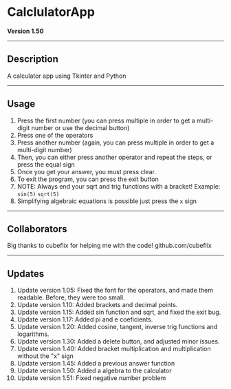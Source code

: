 # CalclulatorApp
**Version 1.50**

---

## Description
A calculator app using Tkinter and Python

---

## Usage 
1. Press the first number (you can press multiple in order to get a multi-digit number or use the decimal button)
2. Press one of the operators
3. Press another number (again, you can press multiple in order to get a multi-digit number)
4. Then, you can either press another operator and repeat the steps, or press the equal sign
5. Once you get your answer, you must press clear.
6. To exit the program, you can press the exit button
7. NOTE: Always end your sqrt and trig functions with a bracket! Example: ```sin(5)``` ```sqrt(5)```
8. Simplifying algebraic equations is possible just press the ```x``` sign

---

## Collaborators
Big thanks to cubeflix for helping me with the code!
github.com/cubeflix

---

## Updates
1. Update version 1.05: Fixed the font for the operators, and made them readable. Before, they were too small.
2. Update version 1.10: Added brackets and decimal points. 
3. Update version 1.15: Added sin function and sqrt, and fixed the exit bug.
4. Update version 1.17: Added pi and e coeficients.
5. Update version 1.20: Added cosine, tangent, inverse trig functions and logarithms.
6. Update version 1.30: Added a delete button, and adjusted minor issues.
7. Update version 1.40: Added bracket multiplication and multiplication without the "x" sign
6. Update version 1.45: Added a previous answer function
7. Update version 1.50: Added a algebra to the calculator
8. Update version 1.51: Fixed negative number problem

